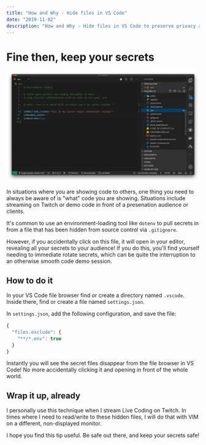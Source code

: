 ```yaml
---
title: "How and Why - Hide files in VS Code"
date: "2019-11-02"
description: "How and Why - Hide files in VS Code to preserve privacy and avoid oopsies in live production"
---
```


# Fine then, keep your secrets

![Oh, whoops, just showed my keys on stream!](./secrets.png)

In situations where you are showing code to others, one thing you need to always
be aware of is "what" code you are showing. Situations include streaming on Twitch or demo code in front of a presenation audience or clients.

It's common to use an environment-loading tool like `dotenv` to pull secrets in from a file that has been hidden from source control via `.gitignore`.

However, if you accidentally click on this file, it will open in your editor, revealing all your secrets to your audience! If you do this, you'll find yourself needing to immediate rotate secrets, which can be quite the interruption to an otherwise smooth code demo session.

## How to do it

In your VS Code file browser find or create a directory named `.vscode`. Inside there, find or create a file named `settings.json`.

In `settings.json`, add the following configuration, and save the file:

```javascript
{
  "files.exclude": {
    "**/*.env": true
  }
}
```

Instantly you will see the secret files disappear from the file browser in VS Code! No more accidentally clicking it and opening in front of the whole world.

## Wrap it up, already

I personally use this technique when I stream Live Coding on Twitch. In times where I need to read/write to these hidden files, I will do that with VIM on a different, non-displayed monitor.

I hope you find this tip useful. Be safe out there, and keep your secrets safe!
